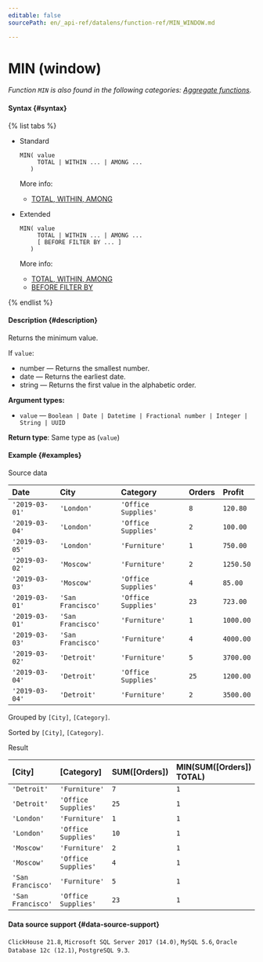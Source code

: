 ```yaml
---
editable: false
sourcePath: en/_api-ref/datalens/function-ref/MIN_WINDOW.md

---
```


# MIN (window)

_Function `MIN` is also found in the following categories: [Aggregate functions](MIN.md)._

#### Syntax {#syntax}

{% list tabs %}

- Standard

  ```
  MIN( value
       TOTAL | WITHIN ... | AMONG ...
     )
  ```

  More info:
  - [TOTAL, WITHIN, AMONG](window-functions.md#syntax-grouping)

- Extended

  ```
  MIN( value
       TOTAL | WITHIN ... | AMONG ...
       [ BEFORE FILTER BY ... ]
     )
  ```

  More info:
  - [TOTAL, WITHIN, AMONG](window-functions.md#syntax-grouping)
  - [BEFORE FILTER BY](window-functions.md#syntax-before-filter-by)

{% endlist %}

#### Description {#description}
Returns the minimum value.

If `value`:
- number — Returns the smallest number.
- date — Returns the earliest date.
- string — Returns the first value in the alphabetic order.


**Argument types:**
- `value` — `Boolean | Date | Datetime | Fractional number | Integer | String | UUID`


**Return type**: Same type as (`value`)

#### Example {#examples}




Source data

| **Date**       | **City**          | **Category**        | **Orders**   | **Profit**   |
|:---------------|:------------------|:--------------------|:-------------|:-------------|
| `'2019-03-01'` | `'London'`        | `'Office Supplies'` | `8`          | `120.80`     |
| `'2019-03-04'` | `'London'`        | `'Office Supplies'` | `2`          | `100.00`     |
| `'2019-03-05'` | `'London'`        | `'Furniture'`       | `1`          | `750.00`     |
| `'2019-03-02'` | `'Moscow'`        | `'Furniture'`       | `2`          | `1250.50`    |
| `'2019-03-03'` | `'Moscow'`        | `'Office Supplies'` | `4`          | `85.00`      |
| `'2019-03-01'` | `'San Francisco'` | `'Office Supplies'` | `23`         | `723.00`     |
| `'2019-03-01'` | `'San Francisco'` | `'Furniture'`       | `1`          | `1000.00`    |
| `'2019-03-03'` | `'San Francisco'` | `'Furniture'`       | `4`          | `4000.00`    |
| `'2019-03-02'` | `'Detroit'`       | `'Furniture'`       | `5`          | `3700.00`    |
| `'2019-03-04'` | `'Detroit'`       | `'Office Supplies'` | `25`         | `1200.00`    |
| `'2019-03-04'` | `'Detroit'`       | `'Furniture'`       | `2`          | `3500.00`    |

Grouped by `[City]`, `[Category]`.

Sorted by `[City]`, `[Category]`.

Result

| **[City]**        | **[Category]**      | **SUM([Orders])**   | **MIN(SUM([Orders]) TOTAL)**   | **MIN(SUM([Orders]) WITHIN [City])**   | **MIN(SUM([Orders]) AMONG [City])**   |
|:------------------|:--------------------|:--------------------|:-------------------------------|:---------------------------------------|:--------------------------------------|
| `'Detroit'`       | `'Furniture'`       | `7`                 | `1`                            | `7`                                    | `1`                                   |
| `'Detroit'`       | `'Office Supplies'` | `25`                | `1`                            | `7`                                    | `4`                                   |
| `'London'`        | `'Furniture'`       | `1`                 | `1`                            | `1`                                    | `1`                                   |
| `'London'`        | `'Office Supplies'` | `10`                | `1`                            | `1`                                    | `4`                                   |
| `'Moscow'`        | `'Furniture'`       | `2`                 | `1`                            | `2`                                    | `1`                                   |
| `'Moscow'`        | `'Office Supplies'` | `4`                 | `1`                            | `2`                                    | `4`                                   |
| `'San Francisco'` | `'Furniture'`       | `5`                 | `1`                            | `5`                                    | `1`                                   |
| `'San Francisco'` | `'Office Supplies'` | `23`                | `1`                            | `5`                                    | `4`                                   |




#### Data source support {#data-source-support}

`ClickHouse 21.8`, `Microsoft SQL Server 2017 (14.0)`, `MySQL 5.6`, `Oracle Database 12c (12.1)`, `PostgreSQL 9.3`.

